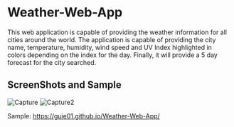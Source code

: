 # Weather-Web-App
This web application is capable of providing the weather information for all cities around the world. The application is capable of providing the city name, temperature, humidity, wind speed and UV Index highlighted in colors depending on the index for the day. Finally, it will provide a 5 day forecast for the city searched. 

## ScreenShots and Sample

![Capture](https://user-images.githubusercontent.com/73205731/106371534-773e8500-6333-11eb-9555-92dcc1b75a0d.PNG)
![Capture2](https://user-images.githubusercontent.com/73205731/106371533-773e8500-6333-11eb-86bf-3f3d58540420.PNG)


Sample: https://guie01.github.io/Weather-Web-App/
